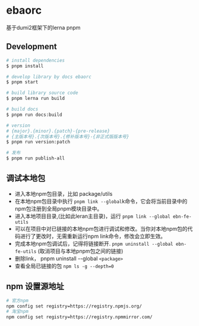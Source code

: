 # ebaorc

基于dumi2框架下的lerna pnpm

## Development

```bash
# install dependencies
$ pnpm install

# develop library by docs ebaorc
$ pnpm start

# build library source code
$ pnpm lerna run build

# build docs
$ pnpm run docs:build

# version
# {major}.{minor}.{patch}-{pre-release}
# {主版本号}.{次版本号}.{修补版本号}-{非正式版版本号}
$ pnpm run version:patch

# 发布
$ pnpm run publish-all
```

## 调试本地包

- 进入本地npm包目录，比如 package/utils
- 在本地npm包目录中执行 `pnpm link --global`k命令，它会将当前目录中的npm包注册到全局pnpm模块目录中。
- 进入本地项目目录,(比如此leran主目录)，运行 `pnpm link --global ebn-fe-utils`
- 可以在项目中对已链接的本地npm包进行调试和修改。当你对本地npm包的代码进行了更改时，无需重新运行npm link命令，修改会立即生效。
- 完成本地npm包调试后，记得将链接断开. `pnpm uninstall --global ebn-fe-utils` (取消项目与本地pnpm包之间的链接)
- 删除link， pnpm uninstall --global `<package>`
- 查看全局已链接的包 `npm ls -g --depth=0`

## npm 设置源地址

```bash
# 官方npm
npm config set registry=https://registry.npmjs.org/
# 淘宝npm
npm config set registry=https://registry.npmmirror.com/
```

